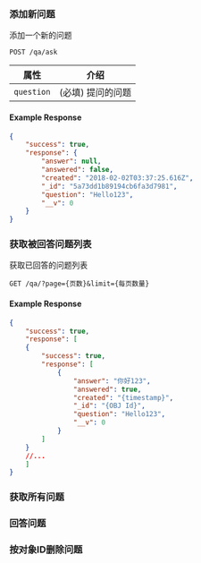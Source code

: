 ### 添加新问题

添加一个新的问题

```endpoint
POST /qa/ask
```

属性 | 介绍
---|---
`question` | (必填) 提问的问题


#### Example Response
```json
{
    "success": true,
    "response": {
        "answer": null,
        "answered": false,
        "created": "2018-02-02T03:37:25.616Z",
        "_id": "5a73dd1b89194cb6fa3d7981",
        "question": "Hello123",
        "__v": 0
    }
}
```

### 获取被回答问题列表

获取已回答的问题列表

```endpoint
GET /qa/?page={页数}&limit={每页数量}
```

#### Example Response

```json
{
    "success": true,
    "response": [
    {
        "success": true,
        "response": [
            {
                "answer": "你好123",
                "answered": true,
                "created": "{timestamp}",
                "_id": "{OBJ Id}",
                "question": "Hello123",
                "__v": 0
            }
        ]
    }
    //...
    ]
}
```

### 获取所有问题


### 回答问题

### 按对象ID删除问题



